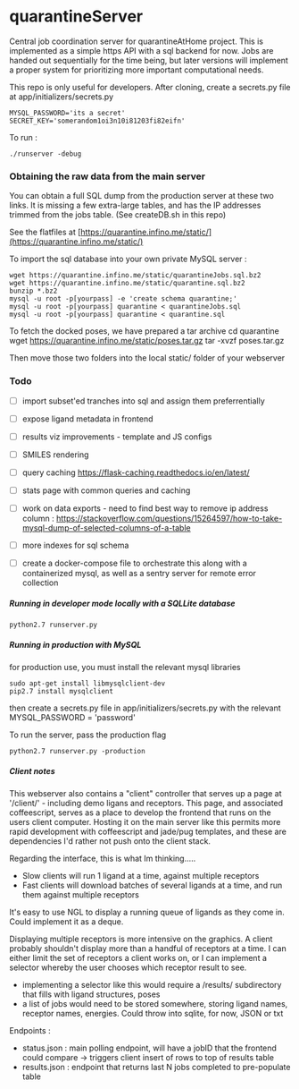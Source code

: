 # quarantineServer
Central job coordination server for quarantineAtHome project. This is implemented as a simple https API with a sql backend for now. Jobs are handed out sequentially for the time being, but later versions will implement a proper system for prioritizing more important computational needs.

This repo is only useful for developers. After cloning, create a secrets.py file at app/initializers/secrets.py

    MYSQL_PASSWORD='its a secret'
    SECRET_KEY='somerandom1oi3n10i81203fi82eifn'

To run : 

    ./runserver -debug

### Obtaining the raw data from the main server

You can obtain a full SQL dump from the production server at these two links. It is missing a few extra-large tables, and has the IP addresses trimmed from the jobs table. (See createDB.sh in this repo)

See the flatfiles at [https://quarantine.infino.me/static/](https://quarantine.infino.me/static/)

To import the sql database into your own private MySQL server :

    wget https://quarantine.infino.me/static/quarantineJobs.sql.bz2
    wget https://quarantine.infino.me/static/quarantine.sql.bz2
    bunzip *.bz2
    mysql -u root -p[yourpass] -e 'create schema quarantine;'
    mysql -u root -p[yourpass] quarantine < quarantineJobs.sql
    mysql -u root -p[yourpass] quarantine < quarantine.sql

To fetch the docked poses, we have prepared a tar archive
    cd quarantine
    wget https://quarantine.infino.me/static/poses.tar.gz
    tar -xvzf poses.tar.gz
    

Then move those two folders into the local static/ folder of your webserver


### Todo
- [ ] import subset'ed tranches into sql and assign them preferrentially
- [ ] expose ligand metadata in frontend
- [ ] results viz improvements - template and JS configs
- [ ] SMILES rendering
- [ ] query caching https://flask-caching.readthedocs.io/en/latest/
- [ ] stats page with common queries and caching 
- [ ] work on data exports - need to find best way to remove ip address column : https://stackoverflow.com/questions/15264597/how-to-take-mysql-dump-of-selected-columns-of-a-table

- [ ] more indexes for sql schema

- [ ] create a docker-compose file to orchestrate this along with a containerized mysql, as well as a sentry server for remote error collection



##### Running in developer mode locally with a SQLLite database

    python2.7 runserver.py


##### Running in production with MySQL

for production use, you must install the relevant mysql libraries

    sudo apt-get install libmysqlclient-dev
    pip2.7 install mysqlclient

then create a secrets.py file in app/initializers/secrets.py with the relevant
MYSQL_PASSWORD = 'password'

To run the server, pass the production flag

    python2.7 runserver.py -production



##### Client notes

This webserver also contains a "client" controller that serves up a page at '/client/' - including demo ligans and receptors.
This page, and associated coffeescript, serves as a place to develop the frontend that runs on the users client computer.
Hosting it on the main server like this permits more rapid development with coffeescript and jade/pug templates, and these are dependencies I'd rather not push onto the client stack.

Regarding the interface, this is what Im thinking.....
* Slow clients will run 1 ligand at a time, against multiple receptors
* Fast clients will download batches of several ligands at a time, and run them against multiple receptors

It's easy to use NGL to display a running queue of ligands as they come in. Could implement it as a deque.

Displaying multiple receptors is more intensive on the graphics. A client probably shouldn't display more than a handful of receptors at a time.
I can either limit the set of receptors a client works on, or I can implement a selector whereby the user chooses which receptor result to see.

* implementing a selector like this would require a /results/ subdirectory that fills with ligand structures, poses
* a list of jobs would need to be stored somewhere, storing ligand names, receptor names, energies. Could throw into sqlite, for now, JSON or txt


Endpoints :
* status.json : main polling endpoint, will have a jobID that the frontend could compare -> triggers client insert of rows to top of results table
* results.json : endpoint that returns last N jobs completed to pre-populate table






